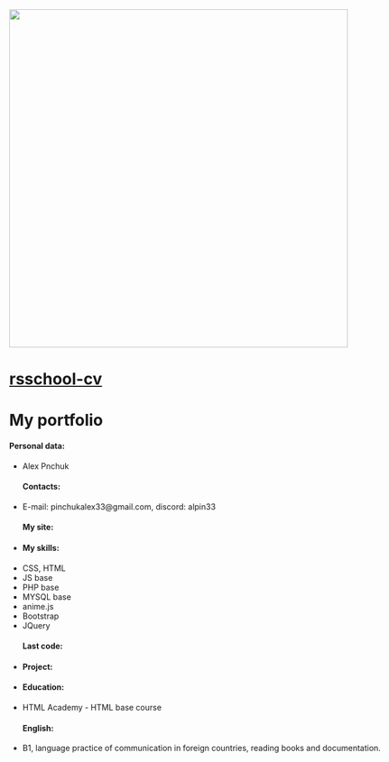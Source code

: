 <html>
 <head>
  <meta charset="utf-8" />
  <title>HTML, CSS & Git Basics</title>
  <style>
  body{
  max-width:11024px;
  }
  </style>
 </head>
 <body>
  <body>
    <div class="container-lg px-3 my-5 markdown-body"> 
     <img src = "https://habrastorage.org/webt/wa/9j/sh/wa9jshopea6r9oyolivzvgarjvu.jpeg" width = "600px">
      <h1><a href="https://alpin33.github.io/rsschool-cv/">rsschool-cv</a></h1>
      <h1 id="my-portfolio">My portfolio</h1>
      <h4 id="personal-data">Personal data:<a class="anchorjs-link " href="#personal-data" aria-label="Anchor" data-anchorjs-icon="" style="font: 1em / 1 anchorjs-icons; padding-left: 0.375em;"></a></h4>
    <ul>
      <li> Alex Pnchuk
        <h4 id="contacts">Contacts:<a class="anchorjs-link " href="#contacts" aria-label="Anchor" data-anchorjs-icon="" style="font: 1em / 1 anchorjs-icons; padding-left: 0.375em;"></a></h4>
      </li>
      <li>E-mail: pinchukalex33@gmail.com, discord: alpin33
        <h4 id="my-site">My site:<a class="anchorjs-link " href="#my-site" aria-label="Anchor" data-anchorjs-icon="" style="font: 1em / 1 anchorjs-icons; padding-left: 0.375em;"></a></h4>
      </li>
      <li>
        <h4 id="my-skills">My skills:<a class="anchorjs-link " href="#my-skills" aria-label="Anchor" data-anchorjs-icon="" style="font: 1em / 1 anchorjs-icons; padding-left: 0.375em;"></a></h4>
      </li>
      <li>CSS, HTML</li>
      <li>JS base</li>
      <li>PHP base</li>
      <li>MYSQL base</li>
      <li>anime.js</li>
      <li>Bootstrap</li>
      <li>JQuery
        <h4 id="last-code">Last code:<a class="anchorjs-link " href="#last-code" aria-label="Anchor" data-anchorjs-icon="" style="font: 1em / 1 anchorjs-icons; padding-left: 0.375em;"></a></h4>
      </li>
      <li>
        <h4 id="project">Project:<a class="anchorjs-link " href="#project" aria-label="Anchor" data-anchorjs-icon="" style="font: 1em / 1 anchorjs-icons; padding-left: 0.375em;"></a></h4>
      </li>
      <li>
        <h4 id="education">Education:<a class="anchorjs-link " href="#education" aria-label="Anchor" data-anchorjs-icon="" style="font: 1em / 1 anchorjs-icons; padding-left: 0.375em;"></a></h4>
      </li>
      <li>HTML Academy - HTML base course</li>
      <h4 id="english"> English:<a class="anchorjs-link " href="#english" aria-label="Anchor" data-anchorjs-icon="" style="font: 1em / 1 anchorjs-icons; padding-left: 0.375em;"></a></h4></li>
      <li>B1, language practice of communication in foreign countries, reading books and documentation.</li>
    </ul>    
    </div>
   <script src="https://cdnjs.cloudflare.com/ajax/libs/anchor-js/4.1.0/anchor.min.js" integrity="sha256-lZaRhKri35AyJSypXXs4o6OPFTbTmUoltBbDCbdzegg=" crossorigin="anonymous"></script>
   <script>anchors.add();</script>
</body>
 </body>
</html>
